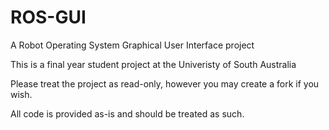 ROS-GUI
=======

A Robot Operating System Graphical User Interface project


This is a final year student project at the Univeristy of South Australia
 
Please treat the project as read-only, however you may create a fork if you wish.


All code is provided as-is and should be treated as such.



